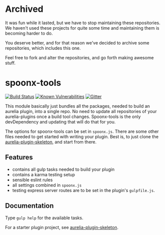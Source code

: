 # Archived

It was fun while it lasted, but we have to stop maintaining these repositories. We haven't used these projects for quite some time and maintaining them is becoming harder to do.

You deserve better, and for that reason we've decided to archive some repositories, which includes this one.

Feel free to fork and alter the repositories, and go forth making awesome stuff.

# spoonx-tools

[![Build Status](https://travis-ci.org/SpoonX/spoonx-tools.svg)](https://travis-ci.org/SpoonX/spoonx-tools)
[![Known Vulnerabilities](https://snyk.io/test/npm/name/badge.svg)](https://snyk.io/test/npm/spoonx-tools)
[![Gitter](https://img.shields.io/gitter/room/nwjs/nw.js.svg?maxAge=2592000?style=plastic)](https://gitter.im/SpoonX/Dev)

This module basically just bundles all the packages, needed to build an aurelia plugin, into a single repo. No need to update all repositories of your aurelia-plugins once a build tool changes. Spoonx-tools is the only devDependency and updating that will do that for you.

The options for spoonx-tools can be set in `spoonx.js`. There are some other files needed to get started with writing your plugin. Best is, to just clone the [aurelia-plugin-skeleton](https://github.com/SpoonX/aurelia-plugin-skeleton), and start from there.

## Features
- contains all gulp tasks needed to build your plugin
- contains a karma testing setup
- sensible eslint rules
- all settings combined in `spoonx.js`
- testing express server routes are to be set in the plugin's `gulpfile.js`.

## Documentation

Type `gulp help` for the available tasks.

For a starter plugin project, see [aurelia-plugin-skeleton](https://github.com/SpoonX/aurelia-plugin-skeleton).

